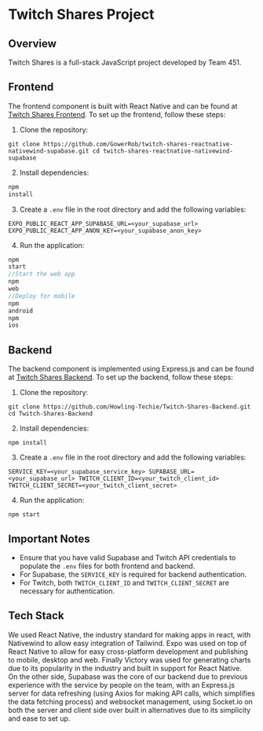 # Twitch Shares Project

## Overview

Twitch Shares is a full-stack JavaScript project developed by Team 451.

## Frontend

The frontend component is built with React Native and can be found
at [Twitch Shares Frontend](https://github.com/GowerRob/twitch-shares-reactnative-nativewind-supabase). To set up the
frontend, follow these steps:

1. Clone the repository:

```
git clone https://github.com/GowerRob/twitch-shares-reactnative-nativewind-supabase.git cd twitch-shares-reactnative-nativewind-supabase
```

2. Install dependencies:

```js
npm
install
```

3. Create a `.env` file in the root directory and add the following variables:

```
EXPO_PUBLIC_REACT_APP_SUPABASE_URL=<your_supabase_url> EXPO_PUBLIC_REACT_APP_ANON_KEY=<your_supabase_anon_key>
```

4. Run the application:

```js
npm
start
//Start the web app
npm
web
//Deploy for mobile
npm
android
npm
ios
```

## Backend

The backend component is implemented using Express.js and can be found
at [Twitch Shares Backend](https://github.com/Howling-Techie/Twitch-Shares-Backend). To set up the backend, follow these
steps:

1. Clone the repository:

```
git clone https://github.com/Howling-Techie/Twitch-Shares-Backend.git cd Twitch-Shares-Backend
```

2. Install dependencies:

```
npm install
```

3. Create a ```.env``` file in the root directory and add the following variables:

```
SERVICE_KEY=<your_supabase_service_key> SUPABASE_URL=<your_supabase_url> TWITCH_CLIENT_ID=<your_twitch_client_id> TWITCH_CLIENT_SECRET=<your_twitch_client_secret>
```

4. Run the application:

```
npm start
```

## Important Notes

- Ensure that you have valid Supabase and Twitch API credentials to populate the ```.env``` files for both frontend and
  backend.
- For Supabase, the `SERVICE_KEY` is required for backend authentication.
- For Twitch, both `TWITCH_CLIENT_ID` and `TWITCH_CLIENT_SECRET` are necessary for authentication.

## Tech Stack

We used React Native, the industry standard for making apps in react, with Nativewind to allow easy integration of
Tailwind. Expo was used on top of React Native to allow for easy cross-platform development and publishing to mobile,
desktop and web. Finally Victory was used for generating charts due to its popularity in the industry and built in
support for React Native.  
On the other side, Supabase was the core of our backend due to previous experience with the service by people on the
team, with an Express.js server for data refreshing (using Axios for making API calls, which simplifies the data
fetching process) and websocket management, using Socket.io on both the server and client side over built in
alternatives due to its simplicity and ease to set up.
